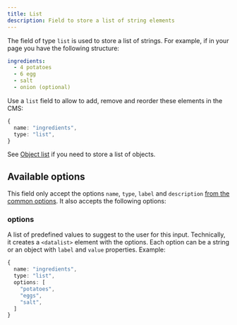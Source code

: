 ```yaml
---
title: List
description: Field to store a list of string elements
---
```


The field of type `list` is used to store a list of strings. For example, if in
your page you have the following structure:

```yml
ingredients:
  - 4 potatoes
  - 6 egg
  - salt
  - onion (optional)
```

Use a `list` field to allow to add, remove and reorder these elements in the
CMS:

```ts
{
  name: "ingredients",
  type: "list",
}
```

See [Object list](./object-list.md) if you need to store a list of objects.

## Available options

This field only accept the options `name`, `type`, `label` and `description`
[from the common options](../configuration/fields.md#common-field-options). It
also accepts the following options:

### options

A list of predefined values to suggest to the user for this input. Technically,
it creates a `<datalist>` element with the options. Each option can be a string
or an object with `label` and `value` properties. Example:

```ts
{
  name: "ingredients",
  type: "list",
  options: [
    "potatoes",
    "eggs",
    "salt",
  ]
}
```
